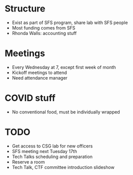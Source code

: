 # Structure
- Exist as part of SFS program, share lab with SFS people
- Most funding comes from SFS
- Rhonda Walls: accounting stuff

# Meetings
- Every Wednesday at 7, except first week of month
- Kickoff meetings to attend
- Need attendance manager

# COVID stuff
- No conventional food, must be individually wrapped

# TODO
- Get access to CSG lab for new officers
- SFS meeting next Tuesday 17th
- Tech Talks scheduling and preparation
- Reserve a room
- Tech Talk, CTF committee introduction slideshow
